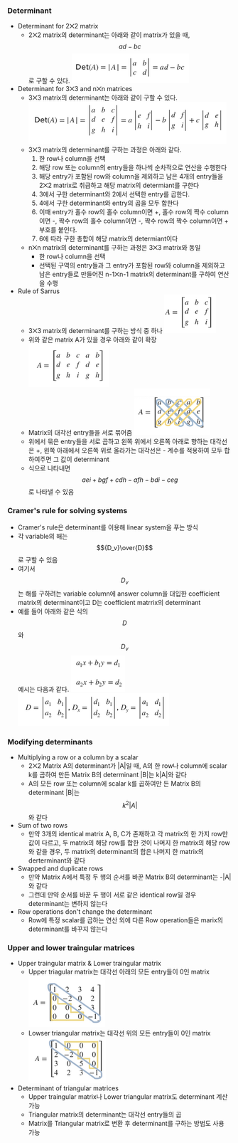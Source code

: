 ### Determinant
- Determinant for 2⨉2 matrix
  - 2⨉2 matrix의 determinant는 아래와 같이 matrix가 있을 때, $$ad-bc$$로 구할 수 있다.
  ![alt text](./images/Determinant-Determinant%201.png)
- Determinant for 3⨉3 and n⨉n matrices
  - 3⨉3 matrix의 determinant는 아래와 같이 구할 수 있다.
  ![alt text](./images/Determinant-Determinant%202.png)
  - 3⨉3 matrix의 determinant를 구하는 과정은 아래와 같다.
    1. 한 row나 column을 선택
    2. 해당 row 또는 column의 entry들을 하나씩 순차적으로 연산을 수행한다
    3. 해당 entry가 포함된 row와 column을 제외하고 남은 4개의 entry들을 2⨉2 matrix로 취급하고 해당 matrix의 determiant를 구한다
    4. 3에서 구한 determinant와 2에서 선택한 entry를 곱한다.
    5. 4에서 구한 determinant와 entry의 곱을 모두 합한다
    6. 이때 entry가 홀수 row의 홀수 column이면 +, 홀수 row의 짝수 column이면 -, 짝수 row의 홀수 column이면 -, 짝수 row의 짝수 column이면 + 부호를 붙인다.
    7. 6에 따라 구한 총합이 해당 matrix의 determiant이다
  - n⨉n matrix의 determinant를 구하는 과정은 3⨉3 matrix와 동일
    - 한 row나 column을 선택
    - 선택된 구역의 entry들과 그 entry가 포함된 row와 column을 제외하고 남은 entry들로 만들어진 n-1⨉n-1 matrix의 determinant를 구하여 연산을 수행
- Rule of Sarrus
  - 3⨉3 matrix의 determinant를 구하는 방식 중 하나
  ![alt text](./images/Determinant-Determinant%203.png)
  - 위와 같은 matrix A가 있을 경우 아래와 같이 확장
  ![alt text](./images/Determinant-Determinant%204.png)
  - Matrix의 대각선 entry들을 서로 묶어줌 
  ![alt text](./images/Determinant-Determinant%205.png)
  - 위에서 묶은 entry들을 서로 곱하고 왼쪽 위에서 오른쪽 아래로 향하는 대각선은 +, 왼쪽 아래에서 오른쪽 위로 올라가는 대각선은 - 계수를 적용하여 모두 합하여주면 그 값이 determinant
  - 식으로 나타내면 $$aei+bgf+cdh-afh-bdi-ceg$$로 나타낼 수 있음

### Cramer's rule for solving systems
- Cramer's rule은 determinant를 이용해 linear system을 푸는 방식
- 각 variable의 해는 $${D_v}\over{D}$$로 구할 수 있음
- 여기서 $$D_v$$는 해를 구하려는 variable column에 answer column을 대입한 coefficient matrix의 determinant이고 D는 coefficient matrrix의 determinant
- 예를 들어 아래와 같은 식의 $$D$$와 $$D_v$$ 예시는 다음과 같다.
![alt text](./images/Determinant-Cramer's%20rule%20for%20solving%20systems%201.png)
![alt text](./images/Determinant-Cramer's%20rule%20for%20solving%20systems%202.png)

### Modifying determinants
- Multiplying a row or a column by a scalar
  - 2⨉2 Matrix A의 determinant가 |A|일 때, A의 한 row나 column에 scalar k를 곱하여 만든 Matrix B의 determinant |B|는 k|A|와 같다
  - A의 모든 row 또는 column에 scalar k를 곱하여만 든 Matrix B의 determinant |B|는 $$k^2|A|$$와 같다
- Sum of two rows
  - 만약 3개의 identical matrix A, B, C가 존재하고 각 matrix의 한 가지 row만 값이 다르고, 두 matrix의 해당 row를 합한 것이 나머지 한 matrix의 해당 row와 같을 경우, 두 matrix의 determinant의 합은 나머지 한 matrix의 derterminant와 같다
- Swapped and duplicate rows
  - 만약 Matrix A에서 특정 두 행의 순서를 바꾼 Matrix B의 determinant는 -|A|와 같다
  - 그런데 만약 순서를 바꾼 두 행이 서로 같은 identical row일 경우 determinant는 변하지 않는다
- Row operations don't change the determinant
  - Row에 특정 scalar를 곱하는 연산 외에 다른 Row operation들은 marix의 determinant를 바꾸지 않는다

### Upper and lower traingular matrices
- Upper traingular matrix & Lower traingular matrix
  - Upper triagular matrix는 대각선 아래의 모든 entry들이 0인 matrix
  ![alt text](./images/Determinant-Upper%20and%20lower%20traingular%20matrices%201.png)
  - Lowser triangular matrix는 대각선 위의 모든 entry들이 0인 matrix
  ![alt text](./images/Determinant-Upper%20and%20lower%20traingular%20matrices%202.png)
- Determinant of triangular matrices
  - Upper traingular matrix나 Lower triangular matrix도 determinant 계산 가능
  - Triangular matrix의 determinant는 대각선 entry들의 곱
  - Matrix를 Triangular matrix로 변환 후 determinant를 구하는 방법도 사용 가능